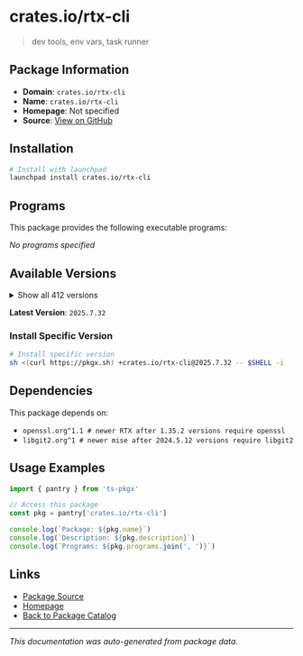 # crates.io/rtx-cli

> dev tools, env vars, task runner

## Package Information

- **Domain**: `crates.io/rtx-cli`
- **Name**: `crates.io/rtx-cli`
- **Homepage**: Not specified
- **Source**: [View on GitHub](https://github.com/pkgxdev/pantry/tree/main/projects/crates.io/rtx-cli/package.yml)

## Installation

```bash
# Install with launchpad
launchpad install crates.io/rtx-cli
```

## Programs

This package provides the following executable programs:

*No programs specified*

## Available Versions

<details>
<summary>Show all 412 versions</summary>

- `2025.7.32`, `2025.7.31`, `2025.7.30`, `2025.7.29`, `2025.7.28`
- `2025.7.27`, `2025.7.26`, `2025.7.25`, `2025.7.24`, `2025.7.21`
- `2025.7.20`, `2025.7.19`, `2025.7.18`, `2025.7.17`, `2025.7.16`
- `2025.7.15`, `2025.7.14`, `2025.7.13`, `2025.7.12`, `2025.7.11`
- `2025.7.10`, `2025.7.9`, `2025.7.8`, `2025.7.7`, `2025.7.4`
- `2025.7.3`, `2025.7.2`, `2025.7.1`, `2025.7.0`, `2025.6.8`
- `2025.6.7`, `2025.6.6`, `2025.6.5`, `2025.6.4`, `2025.6.3`
- `2025.6.2`, `2025.6.1`, `2025.6.0`, `2025.5.17`, `2025.5.16`
- `2025.5.15`, `2025.5.14`, `2025.5.13`, `2025.5.12`, `2025.5.11`
- `2025.5.10`, `2025.5.9`, `2025.5.8`, `2025.5.6`, `2025.5.5`
- `2025.5.4`, `2025.5.3`, `2025.5.2`, `2025.5.1`, `2025.5.0`
- `2025.4.12`, `2025.4.11`, `2025.4.10`, `2025.4.9`, `2025.4.8`
- `2025.4.7`, `2025.4.6`, `2025.4.5`, `2025.4.4`, `2025.4.3`
- `2025.4.2`, `2025.4.1`, `2025.4.0`, `2025.3.11`, `2025.3.10`
- `2025.3.7`, `2025.3.6`, `2025.3.3`, `2025.3.2`, `2025.3.1`
- `2025.3.0`, `2025.2.9`, `2025.2.8`, `2025.2.7`, `2025.2.6`
- `2025.2.5`, `2025.2.4`, `2025.2.3`, `2025.2.2`, `2025.2.1`
- `2025.2.0`, `2025.1.17`, `2025.1.16`, `2025.1.15`, `2025.1.14`
- `2025.1.13`, `2025.1.9`, `2025.1.8`, `2025.1.7`, `2025.1.6`
- `2025.1.5`, `2025.1.4`, `2025.1.3`, `2025.1.2`, `2025.1.1`
- `2025.1.0`, `2024.12.24`, `2024.12.23`, `2024.12.22`, `2024.12.21`
- `2024.12.20`, `2024.12.19`, `2024.12.18`, `2024.12.17`, `2024.12.16`
- `2024.12.15`, `2024.12.14`, `2024.12.13`, `2024.12.12`, `2024.12.11`
- `2024.12.10`, `2024.12.9`, `2024.12.8`, `2024.12.7`, `2024.12.6`
- `2024.12.5`, `2024.12.4`, `2024.12.3`, `2024.12.2`, `2024.12.1`
- `2024.12.0`, `2024.11.37`, `2024.11.36`, `2024.11.35`, `2024.11.34`
- `2024.11.33`, `2024.11.32`, `2024.11.31`, `2024.11.30`, `2024.11.29`
- `2024.11.28`, `2024.11.27`, `2024.11.26`, `2024.11.25`, `2024.11.24`
- `2024.11.23`, `2024.11.22`, `2024.11.21`, `2024.11.20`, `2024.11.19`
- `2024.11.18`, `2024.11.17`, `2024.11.16`, `2024.11.15`, `2024.11.14`
- `2024.11.13`, `2024.11.12`, `2024.11.11`, `2024.11.10`, `2024.11.9`
- `2024.11.8`, `2024.11.7`, `2024.11.6`, `2024.11.5`, `2024.11.4`
- `2024.11.3`, `2024.11.2`, `2024.11.1`, `2024.11.0`, `2024.10.13`
- `2024.10.12`, `2024.10.11`, `2024.10.10`, `2024.10.9`, `2024.10.8`
- `2024.10.7`, `2024.10.5`, `2024.10.4`, `2024.10.3`, `2024.10.2`
- `2024.10.1`, `2024.10.0`, `2024.9.13`, `2024.9.12`, `2024.9.11`
- `2024.9.10`, `2024.9.9`, `2024.9.8`, `2024.9.7`, `2024.9.6`
- `2024.9.5`, `2024.9.4`, `2024.9.3`, `2024.9.2`, `2024.9.1`
- `2024.9.0`, `2024.8.15`, `2024.8.14`, `2024.8.13`, `2024.8.12`
- `2024.8.11`, `2024.8.10`, `2024.8.9`, `2024.8.8`, `2024.8.7`
- `2024.8.6`, `2024.8.5`, `2024.8.4`, `2024.8.3`, `2024.8.2`
- `2024.8.1`, `2024.8.0`, `2024.7.5`, `2024.7.4`, `2024.7.3`
- `2024.7.2`, `2024.7.1`, `2024.7.0`, `2024.6.6`, `2024.6.5`
- `2024.6.4`, `2024.6.3`, `2024.6.2`, `2024.6.1`, `2024.6.0`
- `2024.5.28`, `2024.5.27`, `2024.5.26`, `2024.5.25`, `2024.5.24`
- `2024.5.23`, `2024.5.22`, `2024.5.21`, `2024.5.20`, `2024.5.19`
- `2024.5.18`, `2024.5.17`, `2024.5.16`, `2024.5.15`, `2024.5.14`
- `2024.5.13`, `2024.5.12`, `2024.5.11`, `2024.5.10`, `2024.5.9`
- `2024.5.8`, `2024.5.7`, `2024.5.6`, `2024.5.5`, `2024.5.4`
- `2024.5.3`, `2024.5.2`, `2024.5.1`, `2024.5.0`, `2024.4.12`
- `2024.4.11`, `2024.4.10`, `2024.4.9`, `2024.4.8`, `2024.4.7`
- `2024.4.6`, `2024.4.5`, `2024.4.4`, `2024.4.3`, `2024.4.2`
- `2024.4.1`, `2024.4.0`, `2024.3.11`, `2024.3.10`, `2024.3.9`
- `2024.3.8`, `2024.3.7`, `2024.3.6`, `2024.3.2`, `2024.3.1`
- `2024.2.19`, `2024.2.18`, `2024.2.17`, `2024.2.16`, `2024.2.15`
- `2024.2.14`, `2024.2.13`, `2024.2.12`, `2024.2.11`, `2024.2.10`
- `2024.2.9`, `2024.2.8`, `2024.2.7`, `2024.2.6`, `2024.2.5`
- `2024.2.4`, `2024.2.3`, `2024.2.2`, `2024.2.1`, `2024.2.0`
- `2024.1.35`, `2024.1.34`, `2024.1.33`, `2024.1.32`, `2024.1.30`
- `2024.1.28`, `2024.1.27`, `2024.1.26`, `2024.1.25`, `2024.1.24`
- `2024.1.23`, `2024.1.22`, `2024.1.21`, `2024.1.20`, `2024.1.19`
- `2024.1.18`, `2024.1.16`, `2024.1.15`, `2024.1.14`, `2024.1.13`
- `2024.1.12`, `2024.1.11`, `2024.1.10`, `2024.1.9`, `2024.1.7`
- `2024.1.6`, `2024.1.5`, `2024.1.4`, `2024.1.3`, `2024.1.2`
- `2024.1.0`, `2024.0.0`, `2023.12.40`, `2023.12.39`, `2023.12.38`
- `2023.12.37`, `2023.12.36`, `2023.12.35`, `2023.12.34`, `2023.12.33`
- `2023.12.32`, `2023.12.31`, `2023.12.30`, `2023.12.29`, `2023.12.28`
- `2023.12.27`, `2023.12.26`, `2023.12.25`, `2023.12.24`, `2023.12.23`
- `2023.12.22`, `2023.12.21`, `2023.12.20`, `2023.12.19`, `2023.12.18`
- `2023.12.17`, `2023.12.9`, `2023.12.8`, `2023.12.7`, `2023.12.6`
- `2023.12.5`, `2023.12.3`, `2023.12.2`, `2023.12.1`, `2023.12.0`
- `2023.11.9`, `2023.11.8`, `2023.11.7`, `2023.11.5`, `2023.11.4`
- `2023.11.3`, `2023.11.2`, `2023.11.1`, `2023.11.0`, `2023.10.2`
- `2023.10.1`, `2023.10.0`, `2023.9.2`, `2023.9.1`, `2023.9.0`
- `2023.8.10`, `2023.8.9`, `2023.8.7`, `2023.8.6`, `2023.8.4`
- `2023.8.3`, `2023.8.2`, `2023.8.1`, `2023.8.0`, `1.35.8`
- `1.35.7`, `1.35.6`, `1.35.2`, `1.35.1`, `1.35.0`
- `1.34.2`, `1.34.1`, `1.34.0`, `1.33.0`, `1.32.5`
- `1.32.4`, `1.32.3`, `1.32.2`, `1.32.1`, `1.32.0`
- `1.31.0`, `1.30.6`, `1.30.5`, `1.30.4`, `1.30.3`
- `1.30.1`, `1.30.0`, `1.29.7`, `1.29.6`, `1.29.5`
- `1.29.4`, `1.29.3`, `1.29.2`, `1.29.1`, `1.29.0`
- `1.28.6`, `1.28.5`

</details>

**Latest Version**: `2025.7.32`

### Install Specific Version

```bash
# Install specific version
sh <(curl https://pkgx.sh) +crates.io/rtx-cli@2025.7.32 -- $SHELL -i
```

## Dependencies

This package depends on:

- `openssl.org^1.1 # newer RTX after 1.35.2 versions require openssl`
- `libgit2.org^1 # newer mise after 2024.5.12 versions require libgit2`

## Usage Examples

```typescript
import { pantry } from 'ts-pkgx'

// Access this package
const pkg = pantry['crates.io/rtx-cli']

console.log(`Package: ${pkg.name}`)
console.log(`Description: ${pkg.description}`)
console.log(`Programs: ${pkg.programs.join(', ')}`)
```

## Links

- [Package Source](https://github.com/pkgxdev/pantry/tree/main/projects/crates.io/rtx-cli/package.yml)
- [Homepage](#)
- [Back to Package Catalog](../../../package-catalog.md)

---

*This documentation was auto-generated from package data.*
